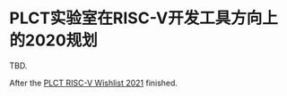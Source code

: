 # PLCT实验室在RISC-V开发工具方向上的2020规划

TBD.

After the [PLCT RISC-V Wishlist 2021](./RISCV-Open-Wishlist-2021.md) finished.
